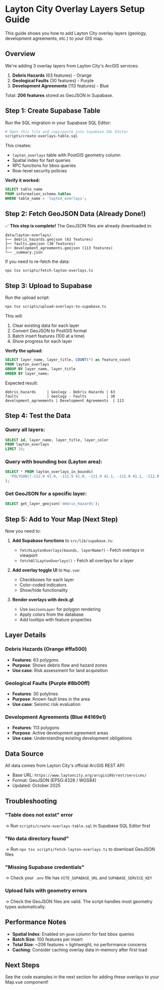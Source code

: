 # Layton City Overlay Layers Setup Guide

This guide shows you how to add Layton City overlay layers (geology, development agreements, etc.) to your GIS map.

## Overview

We're adding 3 overlay layers from Layton City's ArcGIS services:

1. **Debris Hazards** (63 features) - Orange
2. **Geological Faults** (30 features) - Purple
3. **Development Agreements** (113 features) - Blue

Total: **206 features** stored as GeoJSON in Supabase.

## Step 1: Create Supabase Table

Run the SQL migration in your Supabase SQL Editor:

```bash
# Open this file and copy/paste into Supabase SQL Editor
scripts/create-overlays-table.sql
```

This creates:
- `layton_overlays` table with PostGIS geometry column
- Spatial index for fast queries
- RPC functions for bbox queries
- Row-level security policies

**Verify it worked:**
```sql
SELECT table_name
FROM information_schema.tables
WHERE table_name = 'layton_overlays';
```

## Step 2: Fetch GeoJSON Data (Already Done!)

✅ **This step is complete!** The GeoJSON files are already downloaded in:

```
data/layton-overlays/
├── debris_hazards.geojson (63 features)
├── faults.geojson (30 features)
├── development_agreements.geojson (113 features)
└── _summary.json
```

If you need to re-fetch the data:
```bash
npx tsx scripts/fetch-layton-overlays.ts
```

## Step 3: Upload to Supabase

Run the upload script:

```bash
npx tsx scripts/upload-overlays-to-supabase.ts
```

This will:
1. Clear existing data for each layer
2. Convert GeoJSON to PostGIS format
3. Batch insert features (100 at a time)
4. Show progress for each layer

**Verify the upload:**
```sql
SELECT layer_name, layer_title, COUNT(*) as feature_count
FROM layton_overlays
GROUP BY layer_name, layer_title
ORDER BY layer_name;
```

Expected result:
```
debris_hazards     | Geology - Debris Hazards | 63
faults             | Geology - Faults         | 30
development_agreements | Development Agreements  | 113
```

## Step 4: Test the Data

### Query all layers:
```sql
SELECT id, layer_name, layer_title, layer_color
FROM layton_overlays
LIMIT 10;
```

### Query with bounding box (Layton area):
```sql
SELECT * FROM layton_overlays_in_bounds(
  'POLYGON((-112.0 41.0, -111.9 41.0, -111.9 41.1, -112.0 41.1, -112.0 41.0))'
);
```

### Get GeoJSON for a specific layer:
```sql
SELECT get_layer_geojson('debris_hazards');
```

## Step 5: Add to Your Map (Next Step)

Now you need to:

1. **Add Supabase functions** to `src/lib/supabase.ts`:
   - `fetchLaytonOverlays(bounds, layerName?)` - Fetch overlays in viewport
   - `fetchAllLaytonOverlays()` - Fetch all overlays for a layer

2. **Add overlay toggle UI** to `Map.vue`:
   - Checkboxes for each layer
   - Color-coded indicators
   - Show/hide functionality

3. **Render overlays with deck.gl**:
   - Use `GeoJsonLayer` for polygon rendering
   - Apply colors from the database
   - Add tooltips with feature properties

## Layer Details

### Debris Hazards (Orange #ffa500)
- **Features**: 63 polygons
- **Purpose**: Shows debris flow and hazard zones
- **Use case**: Risk assessment for land acquisition

### Geological Faults (Purple #8b00ff)
- **Features**: 30 polylines
- **Purpose**: Known fault lines in the area
- **Use case**: Seismic risk evaluation

### Development Agreements (Blue #4169e1)
- **Features**: 113 polygons
- **Purpose**: Active development agreement areas
- **Use case**: Understanding existing development obligations

## Data Source

All data comes from Layton City's official ArcGIS REST API:
- Base URL: `https://www.laytoncity.org/arcgis109/rest/services/`
- Format: GeoJSON (EPSG:4326 / WGS84)
- Updated: October 2025

## Troubleshooting

### "Table does not exist" error
→ Run `scripts/create-overlays-table.sql` in Supabase SQL Editor first

### "No data directory found"
→ Run `npx tsx scripts/fetch-layton-overlays.ts` to download GeoJSON files

### "Missing Supabase credentials"
→ Check your `.env` file has `VITE_SUPABASE_URL` and `SUPABASE_SERVICE_KEY`

### Upload fails with geometry errors
→ Check the GeoJSON files are valid. The script handles most geometry types automatically.

## Performance Notes

- **Spatial Index**: Enabled on `geom` column for fast bbox queries
- **Batch Size**: 100 features per insert
- **Total Size**: ~206 features = lightweight, no performance concerns
- **Caching**: Consider caching overlay data in-memory after first load

## Next Steps

See the code examples in the next section for adding these overlays to your Map.vue component!
